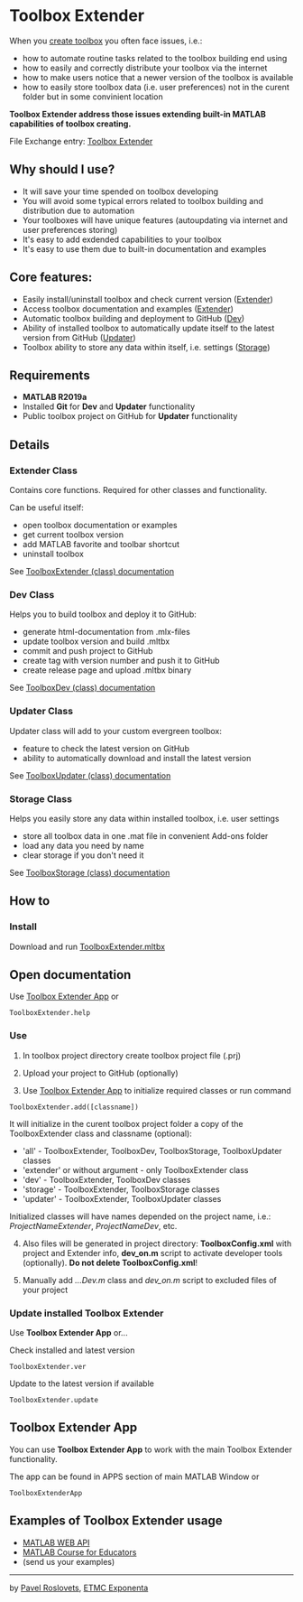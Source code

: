 # Toolbox Extender

When you [create toolbox](https://www.mathworks.com/help/matlab/matlab_prog/create-and-share-custom-matlab-toolboxes.html) you often face issues, i.e.:

- how to automate routine tasks related to the toolbox building end using
- how to easily and correctly distribute your toolbox via the internet
- how to make users notice that a newer version of the toolbox is available
- how to easily store toolbox data (i.e. user preferences) not in the curent folder but in some convinient location

**Toolbox Extender address those issues extending built-in MATLAB capabilities of toolbox creating.**

File Exchange entry: [Toolbox Extender](https://www.mathworks.com/matlabcentral/fileexchange/69126)

## Why should I use?

- It will save your time spended on toolbox developing
- You will avoid some typical errors related to toolbox building and distribution due to automation
- Your toolboxes will have unique features (autoupdating via internet and user preferences storing)
- It's easy to add exdended capabilities to your toolbox
- It's easy to use them due to built-in documentation and examples

## Core features:

- Easily install/uninstall toolbox and check current version ([Extender](./README.md/#extender-class))
- Access toolbox documentation and examples ([Extender](./README.md/#extender-class))
- Automatic toolbox building and deployment to GitHub ([Dev](./README.md/#dev-class))
- Ability of installed toolbox to automatically update itself to the latest version from GitHub ([Updater](./README.md/#updater-class))
- Toolbox ability to store any data within itself, i.e. settings ([Storage](./README.md/#storage-class))

## Requirements

- **MATLAB R2019a**
- Installed **Git** for **Dev** and **Updater** functionality
- Public toolbox project on GitHub for **Updater** functionality

## Details

### Extender Class

Contains core functions. Required for other classes and functionality.

Can be useful itself:

- open toolbox documentation or examples
- get current toolbox version
- add MATLAB favorite and toolbar shortcut
- uninstall toolbox

See [ToolboxExtender (class) documentation](https://htmlpreview.github.io/?https://raw.githubusercontent.com/ETMC-Exponenta/ToolboxExtender/master/doc/ToolboxExtender.html)

### Dev Class

Helps you to build toolbox and deploy it to GitHub:

- generate html-documentation from .mlx-files
- update toolbox version and build .mltbx
- commit and push project to GitHub
- create tag with version number and push it to GitHub
- create release page and upload .mltbx binary

See [ToolboxDev (class) documentation](https://htmlpreview.github.io/?https://raw.githubusercontent.com/ETMC-Exponenta/ToolboxExtender/master/doc/ToolboxDev.html)

### Updater Class

Updater class will add to your custom evergreen toolbox:

- feature to check the latest version on GitHub
- ability to automatically download and install the latest version

See [ToolboxUpdater (class) documentation](https://htmlpreview.github.io/?https://raw.githubusercontent.com/ETMC-Exponenta/ToolboxExtender/master/doc/ToolboxUpdater.html)

### Storage Class

Helps you easily store any data within installed toolbox, i.e. user settings

- store all toolbox data in one .mat file in convenient Add-ons folder
- load any data you need by name
- clear storage if you don't need it

See [ToolboxStorage (class) documentation](https://htmlpreview.github.io/?https://raw.githubusercontent.com/ETMC-Exponenta/ToolboxExtender/master/doc/ToolboxStorage.html)


## How to

### Install

Download and run [ToolboxExtender.mltbx](https://github.com/ETMC-Exponenta/ToolboxExtender/raw/master/ToolboxExtender.mltbx)


## Open documentation

Use [Toolbox Extender App](./README.md/#toolbox-extender-app) or

```ToolboxExtender.help```

### Use

1. In toolbox project directory create toolbox project file (.prj)

2. Upload your project to GitHub (optionally)

3. Use [Toolbox Extender App](./README.md/#toolbox-extender-app) to initialize required classes or run command

```ToolboxExtender.add([classname])```

It will initialize in the curent toolbox project folder a copy of the ToolboxExtender class and classname (optional):

- 'all' - ToolboxExtender, ToolboxDev, ToolboxStorage, ToolboxUpdater classes
- 'extender' or without argument - only ToolboxExtender class
- 'dev' - ToolboxExtender, ToolboxDev classes
- 'storage' - ToolboxExtender, ToolboxStorage classes
- 'updater' - ToolboxExtender, ToolboxUpdater classes

Initialized classes will have names depended on the project name, i.e.: *ProjectNameExtender*, *ProjectNameDev*, etc.

4. Also files will be generated in project directory: **ToolboxConfig.xml** with project and Extender info, **dev_on.m** script to activate developer tools (optionally). **Do not delete ToolboxConfig.xml**!

5. Manually add *...Dev.m* class and *dev_on.m* script to excluded files of your project

### Update installed Toolbox Extender

Use **Toolbox Extender App** or...

Check installed and latest version

```ToolboxExtender.ver```

Update to the latest version if available

```ToolboxExtender.update```

## Toolbox Extender App

You can use **Toolbox Extender App** to work with the main Toolbox Extender functionality.

The app can be found in APPS section of main MATLAB Window or

```ToolboxExtenderApp```

## Examples of Toolbox Extender usage

- [MATLAB WEB API](https://github.com/ETMC-Exponenta/MATLAB-WEB-API)
- [MATLAB Course for Educators](https://github.com/ETMC-Exponenta/MATLAB-Course-for-Educators)
- (send us your examples)

***

by [Pavel Roslovets](https://roslovets.github.io), [ETMC Exponenta](https://exponenta.ru)

